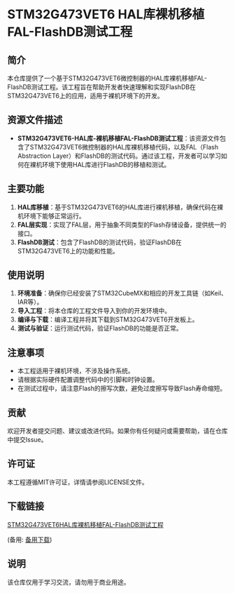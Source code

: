 # STM32G473VET6 HAL库裸机移植FAL-FlashDB测试工程

## 简介
本仓库提供了一个基于STM32G473VET6微控制器的HAL库裸机移植FAL-FlashDB测试工程。该工程旨在帮助开发者快速理解和实现FlashDB在STM32G473VET6上的应用，适用于裸机环境下的开发。

## 资源文件描述
- **STM32G473VET6-HAL库-裸机移植FAL-FlashDB测试工程**：该资源文件包含了STM32G473VET6微控制器的HAL库裸机移植代码，以及FAL（Flash Abstraction Layer）和FlashDB的测试代码。通过该工程，开发者可以学习如何在裸机环境下使用HAL库进行FlashDB的移植和测试。

## 主要功能
1. **HAL库移植**：基于STM32G473VET6的HAL库进行裸机移植，确保代码在裸机环境下能够正常运行。
2. **FAL层实现**：实现了FAL层，用于抽象不同类型的Flash存储设备，提供统一的接口。
3. **FlashDB测试**：包含了FlashDB的测试代码，验证FlashDB在STM32G473VET6上的功能和性能。

## 使用说明
1. **环境准备**：确保你已经安装了STM32CubeMX和相应的开发工具链（如Keil、IAR等）。
2. **导入工程**：将本仓库的工程文件导入到你的开发环境中。
3. **编译与下载**：编译工程并将其下载到STM32G473VET6开发板上。
4. **测试与验证**：运行测试代码，验证FlashDB的功能是否正常。

## 注意事项
- 本工程适用于裸机环境，不涉及操作系统。
- 请根据实际硬件配置调整代码中的引脚和时钟设置。
- 在测试过程中，请注意Flash的擦写次数，避免过度擦写导致Flash寿命缩短。

## 贡献
欢迎开发者提交问题、建议或改进代码。如果你有任何疑问或需要帮助，请在仓库中提交Issue。

## 许可证
本工程遵循MIT许可证，详情请参阅LICENSE文件。

## 下载链接
[STM32G473VET6HAL库裸机移植FAL-FlashDB测试工程](https://pan.quark.cn/s/72f55b0ecd97) 

(备用: [备用下载](https://pan.baidu.com/s/1xfZtlSCnLEMnIdAhTDWdEg?pwd=1234))

## 说明

该仓库仅用于学习交流，请勿用于商业用途。
